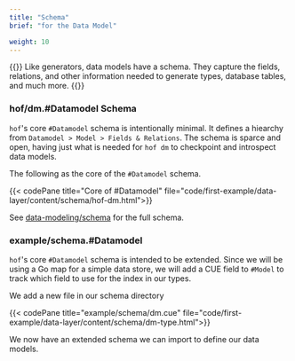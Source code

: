 ```yaml
---
title: "Schema"
brief: "for the Data Model"

weight: 10
---
```


{{<lead>}}
Like generators, data models have a schema.
They capture the fields, relations, and other information
needed to generate types, database tables, and much more.
{{</lead>}}

### hof/dm.#Datamodel Schema

`hof`'s core `#Datamodel` schema is intentionally minimal.
It defines a hiearchy from `Datamodel > Model > Fields & Relations`.
The schema is sparce and open, having just what is needed
for `hof dm` to checkpoint and introspect data models.

The following as the core of the `#Datamodel` schema.

{{< codePane title="Core of #Datamodel" file="code/first-example/data-layer/content/schema/hof-dm.html">}}

See [data-modeling/schema](/data-modeling/schema/) for the full schema.

### example/schema.#Datamodel

`hof`'s core `#Datamodel` schema is intended to be extended.
Since we will be using a Go map for a simple data store,
we will add a CUE field to `#Model` to track which
field to use for the index in our types.

We add a new file in our schema directory

{{< codePane title="example/schema/dm.cue" file="code/first-example/data-layer/content/schema/dm-type.html">}}

We now have an extended schema we can import to define our data models.


